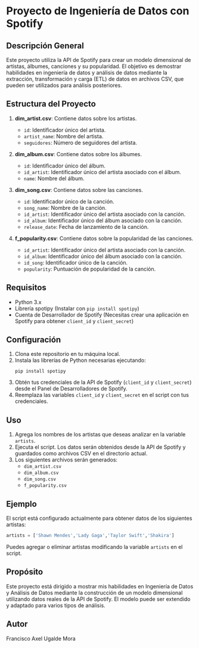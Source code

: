 # Proyecto de Ingeniería de Datos con Spotify

## Descripción General

Este proyecto utiliza la API de Spotify para crear un modelo dimensional de artistas, álbumes, canciones y su popularidad. El objetivo es demostrar habilidades en ingeniería de datos y análisis de datos mediante la extracción, transformación y carga (ETL) de datos en archivos CSV, que pueden ser utilizados para análisis posteriores.

## Estructura del Proyecto

1. **dim_artist.csv**: Contiene datos sobre los artistas.
    - `id`: Identificador único del artista.
    - `artist_name`: Nombre del artista.
    - `seguidores`: Número de seguidores del artista.

2. **dim_album.csv**: Contiene datos sobre los álbumes.
    - `id`: Identificador único del álbum.
    - `id_artist`: Identificador único del artista asociado con el álbum.
    - `name`: Nombre del álbum.

3. **dim_song.csv**: Contiene datos sobre las canciones.
    - `id`: Identificador único de la canción.
    - `song_name`: Nombre de la canción.
    - `id_artist`: Identificador único del artista asociado con la canción.
    - `id_album`: Identificador único del álbum asociado con la canción.
    - `release_date`: Fecha de lanzamiento de la canción.

4. **f_popularity.csv**: Contiene datos sobre la popularidad de las canciones.
    - `id_artist`: Identificador único del artista asociado con la canción.
    - `id_album`: Identificador único del álbum asociado con la canción.
    - `id_song`: Identificador único de la canción.
    - `popularity`: Puntuación de popularidad de la canción.

## Requisitos

- Python 3.x
- Librería spotipy (Instalar con `pip install spotipy`)
- Cuenta de Desarrollador de Spotify (Necesitas crear una aplicación en Spotify para obtener `client_id` y `client_secret`)

## Configuración

1. Clona este repositorio en tu máquina local.
2. Instala las librerías de Python necesarias ejecutando:
    ```
    pip install spotipy
    ```
3. Obtén tus credenciales de la API de Spotify (`client_id` y `client_secret`) desde el Panel de Desarrolladores de Spotify.
4. Reemplaza las variables `client_id` y `client_secret` en el script con tus credenciales.

## Uso

1. Agrega los nombres de los artistas que deseas analizar en la variable `artists`.
2. Ejecuta el script. Los datos serán obtenidos desde la API de Spotify y guardados como archivos CSV en el directorio actual.
3. Los siguientes archivos serán generados:
    - `dim_artist.csv`
    - `dim_album.csv`
    - `dim_song.csv`
    - `f_popularity.csv`

## Ejemplo

El script está configurado actualmente para obtener datos de los siguientes artistas:
```python
artists = ['Shawn Mendes','Lady Gaga','Taylor Swift','Shakira']
```
Puedes agregar o eliminar artistas modificando la variable `artists` en el script.

## Propósito

Este proyecto está dirigido a mostrar mis habilidades en Ingeniería de Datos y Análisis de Datos mediante la construcción de un modelo dimensional utilizando datos reales de la API de Spotify. El modelo puede ser extendido y adaptado para varios tipos de análisis.

## Autor

Francisco Axel Ugalde Mora
